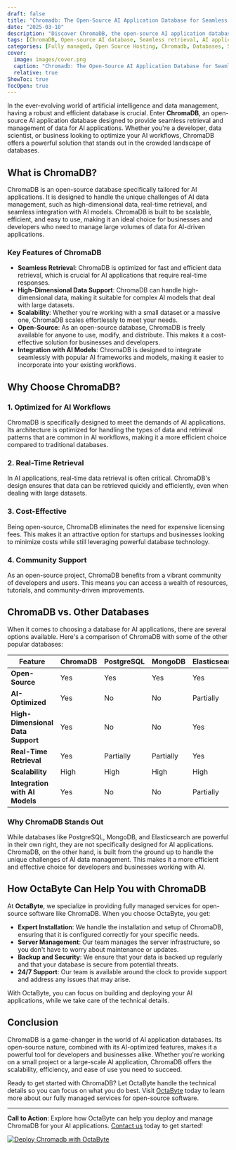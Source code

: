```yaml
---
draft: false
title: "Chromadb: The Open-Source AI Application Database for Seamless Retrieval"
date: "2025-03-10"
description: "Discover ChromaDB, the open-source AI application database designed for seamless retrieval. Learn how ChromaDB can revolutionize your data management and AI workflows, and why it stands out among other databases. Perfect for developers and businesses looking to optimize their AI applications."
tags: [ChromaDB, Open-source AI database, Seamless retrieval, AI application database, Data management, AI workflows, Open-source software, Managed services, OctaByte]
categories: [Fully managed, Open Source Hosting, Chromadb, Databases, Specialized Databases]
cover:
  image: images/cover.png
  caption: "Chromadb: The Open-Source AI Application Database for Seamless Retrieval"
  relative: true
ShowToc: true
TocOpen: true
---
```



In the ever-evolving world of artificial intelligence and data management, having a robust and efficient database is crucial. Enter **ChromaDB**, an open-source AI application database designed to provide seamless retrieval and management of data for AI applications. Whether you're a developer, data scientist, or business looking to optimize your AI workflows, ChromaDB offers a powerful solution that stands out in the crowded landscape of databases.

## What is ChromaDB?

ChromaDB is an open-source database specifically tailored for AI applications. It is designed to handle the unique challenges of AI data management, such as high-dimensional data, real-time retrieval, and seamless integration with AI models. ChromaDB is built to be scalable, efficient, and easy to use, making it an ideal choice for businesses and developers who need to manage large volumes of data for AI-driven applications.

### Key Features of ChromaDB

- **Seamless Retrieval**: ChromaDB is optimized for fast and efficient data retrieval, which is crucial for AI applications that require real-time responses.
- **High-Dimensional Data Support**: ChromaDB can handle high-dimensional data, making it suitable for complex AI models that deal with large datasets.
- **Scalability**: Whether you're working with a small dataset or a massive one, ChromaDB scales effortlessly to meet your needs.
- **Open-Source**: As an open-source database, ChromaDB is freely available for anyone to use, modify, and distribute. This makes it a cost-effective solution for businesses and developers.
- **Integration with AI Models**: ChromaDB is designed to integrate seamlessly with popular AI frameworks and models, making it easier to incorporate into your existing workflows.

## Why Choose ChromaDB?

### 1. **Optimized for AI Workflows**
ChromaDB is specifically designed to meet the demands of AI applications. Its architecture is optimized for handling the types of data and retrieval patterns that are common in AI workflows, making it a more efficient choice compared to traditional databases.

### 2. **Real-Time Retrieval**
In AI applications, real-time data retrieval is often critical. ChromaDB's design ensures that data can be retrieved quickly and efficiently, even when dealing with large datasets.

### 3. **Cost-Effective**
Being open-source, ChromaDB eliminates the need for expensive licensing fees. This makes it an attractive option for startups and businesses looking to minimize costs while still leveraging powerful database technology.

### 4. **Community Support**
As an open-source project, ChromaDB benefits from a vibrant community of developers and users. This means you can access a wealth of resources, tutorials, and community-driven improvements.

## ChromaDB vs. Other Databases

When it comes to choosing a database for AI applications, there are several options available. Here's a comparison of ChromaDB with some of the other popular databases:

| Feature                | ChromaDB                   | PostgreSQL                | MongoDB                   | Elasticsearch             |
|------------------------|----------------------------|---------------------------|---------------------------|---------------------------|
| **Open-Source**        | Yes                        | Yes                       | Yes                       | Yes                       |
| **AI-Optimized**       | Yes                        | No                        | No                        | Partially                 |
| **High-Dimensional Data Support** | Yes                        | No                        | No                        | Yes                       |
| **Real-Time Retrieval**| Yes                        | Partially                 | Partially                 | Yes                       |
| **Scalability**        | High                       | High                      | High                      | High                      |
| **Integration with AI Models** | Yes                        | No                        | No                        | Partially                 |

### Why ChromaDB Stands Out

While databases like PostgreSQL, MongoDB, and Elasticsearch are powerful in their own right, they are not specifically designed for AI applications. ChromaDB, on the other hand, is built from the ground up to handle the unique challenges of AI data management. This makes it a more efficient and effective choice for developers and businesses working with AI.

## How OctaByte Can Help You with ChromaDB

At **OctaByte**, we specialize in providing fully managed services for open-source software like ChromaDB. When you choose OctaByte, you get:

- **Expert Installation**: We handle the installation and setup of ChromaDB, ensuring that it is configured correctly for your specific needs.
- **Server Management**: Our team manages the server infrastructure, so you don't have to worry about maintenance or updates.
- **Backup and Security**: We ensure that your data is backed up regularly and that your database is secure from potential threats.
- **24/7 Support**: Our team is available around the clock to provide support and address any issues that may arise.

With OctaByte, you can focus on building and deploying your AI applications, while we take care of the technical details.

## Conclusion

ChromaDB is a game-changer in the world of AI application databases. Its open-source nature, combined with its AI-optimized features, makes it a powerful tool for developers and businesses alike. Whether you're working on a small project or a large-scale AI application, ChromaDB offers the scalability, efficiency, and ease of use you need to succeed.

Ready to get started with ChromaDB? Let OctaByte handle the technical details so you can focus on what you do best. Visit [OctaByte](https://octabyte.io) today to learn more about our fully managed services for open-source software.

---

**Call to Action**: Explore how OctaByte can help you deploy and manage ChromaDB for your AI applications. [Contact us](https://octabyte.io/contact) today to get started!

[![Deploy Chromadb with OctaByte](/images/deploy-on-octabyte.png)](https://octabyte.io/fully-managed-open-source-services/databases/specialized-databases/chromadb)